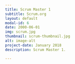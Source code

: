 ```yaml
---
title: Scrum Master 1
subtitle: Scrum.org
layout: default
modal-id: 6
date: 2000-06-01
img: scrum.jpg
thumbnail: scrum-thumbnail.jpg
alt: image-alt
project-date: January 2018
description: Scrum Master 1.

---
```

